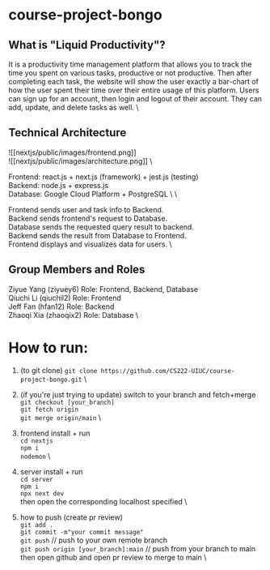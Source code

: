 # course-project-bongo

## What is "Liquid Productivity"?

It is a productivity time management platform that allows you to track the time you spent on various tasks, productive or not productive. Then after completing each task, the website will show the user exactly a bar-chart of how the user spent their time over their entire usage of this platform. Users can sign up for an account, then login and logout of their account. They can add, update, and delete tasks as well. \

## Technical Architecture
![[nextjs/public/images/frontend.png]] \
![[nextjs/public/images/architecture.png]] \

Frontend: react.js + next.js (framework) + jest.js (testing) \
Backend: node.js + express.js \
Database: Google Cloud Platform + PostgreSQL \ \

Frontend sends user and task info to Backend. \
Backend sends frontend's request to Database. \
Database sends the requested query result to backend. \
Backend sends the result from Database to Frontend. \
Frontend displays and visualizes data for users. \

## Group Members and Roles
Ziyue Yang (ziyuey6) Role: Frontend, Backend, Database \
Qiuchi Li (qiuchil2) Role: Frontend \
Jeff Fan (hfan12) Role: Backend \
Zhaoqi Xia (zhaoqix2) Role: Database \

# How to run:
1. (to git clone)
`git clone https://github.com/CS222-UIUC/course-project-bongo.git` \

1. (if you're just trying to update) switch to your branch and fetch+merge \
`git checkout [your_branch]` \
`git fetch origin` \
`git merge origin/main` \

2. frontend install + run \
`cd nextjs` \
`npm i` \
`nodemon` \

3. server install + run \
`cd server` \
`npm i` \
`npx next dev` \
then open the corresponding localhost specified \

4. how to push (create pr review) \
`git add .` \
`git commit -m"your commit message"` \
`git push` // push to your own remote branch \
`git push origin [your_branch]:main` // push from your branch to main \
then open github and open pr review to merge to main \
